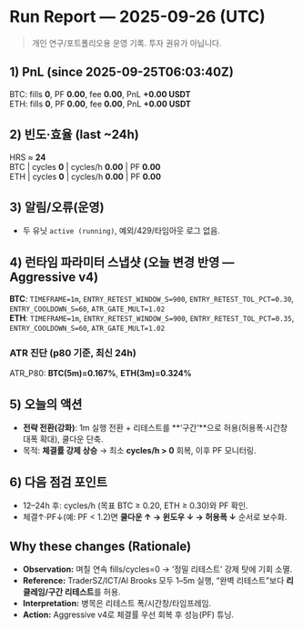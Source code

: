 # Run Report — 2025-09-26 (UTC)

> 개인 연구/포트폴리오용 운영 기록. 투자 권유가 아닙니다.

## 1) PnL (since 2025-09-25T06:03:40Z)
BTC: fills **0**, PF **0.00**, fee **0.00**, PnL **+0.00 USDT**  
ETH: fills **0**, PF **0.00**, fee **0.00**, PnL **+0.00 USDT**

## 2) 빈도·효율 (last ~24h)
HRS ≈ **24**  
BTC | cycles **0** | cycles/h **0.00** | PF **0.00**  
ETH | cycles **0** | cycles/h **0.00** | PF **0.00**

## 3) 알림/오류(운영)
- 두 유닛 `active (running)`, 예외/429/타임아웃 로그 없음.

## 4) 런타임 파라미터 스냅샷 (**오늘 변경 반영 — Aggressive v4**)
**BTC**: `TIMEFRAME=1m`, `ENTRY_RETEST_WINDOW_S=900`, `ENTRY_RETEST_TOL_PCT=0.30`, `ENTRY_COOLDOWN_S=60`, `ATR_GATE_MULT=1.02`  
**ETH**: `TIMEFRAME=1m`, `ENTRY_RETEST_WINDOW_S=900`, `ENTRY_RETEST_TOL_PCT=0.35`, `ENTRY_COOLDOWN_S=60`, `ATR_GATE_MULT=1.02`

### ATR 진단 (p80 기준, 최신 24h)
ATR_P80: **BTC(5m)=0.167%**, **ETH(3m)=0.324%**

## 5) 오늘의 액션
- **전략 전환(강화)**: 1m 실행 전환 + 리테스트를 **‘구간’**으로 허용(허용폭·시간창 대폭 확대), 쿨다운 단축.  
- 목적: **체결률 강제 상승** → 최소 **cycles/h > 0** 회복, 이후 PF 모니터링.

## 6) 다음 점검 포인트
- 12–24h 후: cycles/h (목표 BTC ≥ 0.20, ETH ≥ 0.30)와 PF 확인.  
- 체결↑·PF↓(예: PF < 1.2)면 **쿨다운 ↑ → 윈도우 ↓ → 허용폭 ↓** 순서로 보수화.

## Why these changes (Rationale)
- **Observation:** 며칠 연속 fills/cycles=0 → ‘정밀 리테스트’ 강제 탓에 기회 소멸.  
- **Reference:** TraderSZ/ICT/Al Brooks 모두 1–5m 실행, “완벽 리테스트”보다 **리클레임/구간 리테스트**를 허용.  
- **Interpretation:** 병목은 리테스트 폭/시간창/타임프레임.  
- **Action:** Aggressive v4로 체결률 우선 회복 후 성능(PF) 튜닝.
